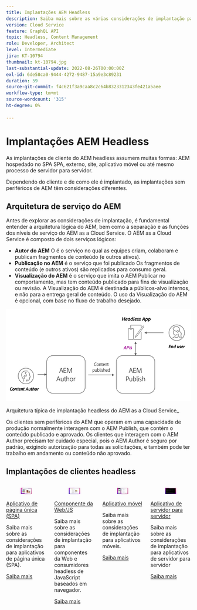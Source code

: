```yaml
---
title: Implantações AEM Headless
description: Saiba mais sobre as várias considerações de implantação para aplicativos AEM Headless.
version: Cloud Service
feature: GraphQL API
topic: Headless, Content Management
role: Developer, Architect
level: Intermediate
jira: KT-10794
thumbnail: kt-10794.jpg
last-substantial-update: 2022-08-26T00:00:00Z
exl-id: 6de58ca0-9444-4272-9487-15a9e3c89231
duration: 59
source-git-commit: f4c621f3a9caa8c2c64b8323312343fe421a5aee
workflow-type: tm+mt
source-wordcount: '315'
ht-degree: 0%

---
```


# Implantações AEM Headless

As implantações de cliente do AEM headless assumem muitas formas: AEM hospedado no SPA SPA, externo, site, aplicativo móvel ou até mesmo processo de servidor para servidor.

Dependendo do cliente e de como ele é implantado, as implantações sem periféricos de AEM têm considerações diferentes.

## Arquitetura de serviço do AEM

Antes de explorar as considerações de implantação, é fundamental entender a arquitetura lógica do AEM, bem como a separação e as funções dos níveis de serviço do AEM as a Cloud Service. O AEM as a Cloud Service é composto de dois serviços lógicos:

+ __Autor do AEM__ O é o serviço no qual as equipes criam, colaboram e publicam fragmentos de conteúdo (e outros ativos).
+ __Publicação no AEM__ é o serviço que foi publicado Os fragmentos de conteúdo (e outros ativos) são replicados para consumo geral.
+ __Visualização do AEM__ é o serviço que imita o AEM Publicar no comportamento, mas tem conteúdo publicado para fins de visualização ou revisão. A Visualização do AEM é destinada a públicos-alvo internos, e não para a entrega geral de conteúdo. O uso da Visualização do AEM é opcional, com base no fluxo de trabalho desejado.

![Arquitetura de serviço do AEM](./assets/overview/aem-service-architecture.png)

Arquitetura típica de implantação headless do AEM as a Cloud Service_

Os clientes sem periféricos do AEM que operam em uma capacidade de produção normalmente interagem com o AEM Publish, que contém o conteúdo publicado e aprovado. Os clientes que interagem com o AEM Author precisam ter cuidado especial, pois o AEM Author é seguro por padrão, exigindo autorização para todas as solicitações, e também pode ter trabalho em andamento ou conteúdo não aprovado.

## Implantações de clientes headless

<div class="columns is-multiline">
    <!-- Single-page App (SPA) -->
    <div class="column is-half-tablet is-half-desktop is-one-third-widescreen" aria-label="Single-page App (SPA)" tabindex="0">
       <div class="card">
           <div class="card-image">
               <figure class="image is-16by9">
                   <a href="./spa.md" title="Aplicativo de página única (SPA)" tabindex="-1">
                       <img class="is-bordered-r-small" src="./assets/spa/spa-card.png" alt="Aplicativos de página única (SPA)">
                   </a>
               </figure>
           </div>
           <div class="card-content is-padded-small">
               <div class="content">
                   <p class="headline is-size-6 has-text-weight-bold"><a href="./spa.md" title="Aplicativo de página única (SPA)">Aplicativo de página única (SPA)</a></p>
                   <p class="is-size-6">Saiba mais sobre as considerações de implantação para aplicativos de página única (SPA).</p>
                   <a href="./spa.md" class="spectrum-Button spectrum-Button--outline spectrum-Button--primary spectrum-Button--sizeM">
                       <span class="spectrum-Button-label has-no-wrap has-text-weight-bold">Saiba mais</span>
                   </a>
               </div>
           </div>
       </div>
    </div>
<!-- Web component/JS -->
<div class="column is-half-tablet is-half-desktop is-one-third-widescreen" aria-label="Web component/JS" tabindex="0">
   <div class="card">
       <div class="card-image">
           <figure class="image is-16by9">
               <a href="./web-component.md" title="Componente da Web/JS" tabindex="-1">
                   <img class="is-bordered-r-small" src="./assets/web-component/web-component-card.png" alt="Componente da Web/JS">
               </a>
           </figure>
       </div>
       <div class="card-content is-padded-small">
           <div class="content">
               <p class="headline is-size-6 has-text-weight-bold"><a href="./web-component.md" title="Componente da Web/JS">Componente da Web/JS</a></p>
               <p class="is-size-6">Saiba mais sobre as considerações de implantação para componentes da Web e consumidores headless de JavaScript baseados em navegador.</p>
               <a href="./web-component.md" class="spectrum-Button spectrum-Button--outline spectrum-Button--primary spectrum-Button--sizeM">
                   <span class="spectrum-Button-label has-no-wrap has-text-weight-bold">Saiba mais</span>
               </a>
           </div>
       </div>
   </div>
</div>
<!-- Mobile apps -->
<div class="column is-half-tablet is-half-desktop is-one-third-widescreen" aria-label="Mobile apps" tabindex="0">
   <div class="card">
       <div class="card-image">
           <figure class="image is-16by9">
               <a href="./mobile.md" title="Aplicativos móveis" tabindex="-1">
                   <img class="is-bordered-r-small" src="./assets/mobile/mobile-card.png" alt="Aplicativos móveis">
               </a>
           </figure>
       </div>
       <div class="card-content is-padded-small">
           <div class="content">
               <p class="headline is-size-6 has-text-weight-bold"><a href="./mobile.md" title="Aplicativos móveis">Aplicativo móvel</a></p>
               <p class="is-size-6">Saiba mais sobre as considerações de implantação para aplicativos móveis.</p>
               <a href="./mobile.md" class="spectrum-Button spectrum-Button--outline spectrum-Button--primary spectrum-Button--sizeM">
                   <span class="spectrum-Button-label has-no-wrap has-text-weight-bold">Saiba mais</span>
               </a>
           </div>
       </div>
   </div>
</div>
<!-- Server-to-server apps -->
<div class="column is-half-tablet is-half-desktop is-one-third-widescreen" aria-label="Server-to-server apps" tabindex="0">
   <div class="card">
       <div class="card-image">
           <figure class="image is-16by9">
               <a href="./server-to-server.md" title="Aplicativos de servidor para servidor" tabindex="-1">
                   <img class="is-bordered-r-small" src="./assets/server-to-server/server-to-server-card.png" alt="Aplicativos de servidor para servidor">
               </a>
           </figure>
       </div>
       <div class="card-content is-padded-small">
           <div class="content">
               <p class="headline is-size-6 has-text-weight-bold"><a href="./server-to-server.md" title="Aplicativos de servidor para servidor">Aplicativo de servidor para servidor</a></p>
               <p class="is-size-6">Saiba mais sobre as considerações de implantação para aplicativos de servidor para servidor</p>
               <a href="./server-to-server.md" class="spectrum-Button spectrum-Button--outline spectrum-Button--primary spectrum-Button--sizeM">
                   <span class="spectrum-Button-label has-no-wrap has-text-weight-bold">Saiba mais</span>
               </a>
           </div>
       </div>
   </div>
</div>
</div>
